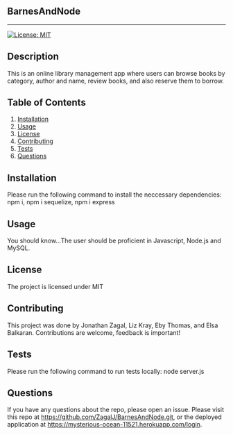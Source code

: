 ## BarnesAndNode
---------------------------------------------------------------------
[![License: MIT](https://img.shields.io/badge/License-MIT-yellow.svg)](https://opensource.org/licenses/MIT)

## Description 
This is an online library management app where users can browse books by category, author and name, review books, and also reserve them to borrow.

## Table of Contents
1. [Installation](#installation)
2. [Usage](#usage)
3. [License](#license)
4. [Contributing](#contributing) 
5. [Tests](#tests)
6. [Questions](#questions)

## Installation
Please run the following command to install the neccessary dependencies: npm i, npm i sequelize, npm i express

## Usage
You should know...The user should be proficient in Javascript, Node.js and MySQL.

## License
The project is licensed under MIT


## Contributing
This project was done by Jonathan Zagal, Liz Kray, Eby Thomas, and Elsa Balkaran. Contributions are welcome, feedback is important!

## Tests
Please run the following command to run tests locally: node server.js

## Questions
If you have any questions about the repo, please open an issue. Please visit this repo at https://github.com/ZagalJ/BarnesAndNode.git, or the deployed application at https://mysterious-ocean-11521.herokuapp.com/login.